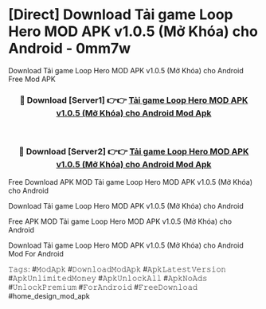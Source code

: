 # [Direct] Download Tải game Loop Hero MOD APK v1.0.5 (Mở Khóa) cho Android - 0mm7w
Download Tải game Loop Hero MOD APK v1.0.5 (Mở Khóa) cho Android Free Mod APK

<div align="center">
<h3>🔴 Download [Server1] 👉👉 <a href="https://apk-comot.site?title=Tải_game_Loop_Hero_MOD_APK_v1.0.5_(Mở_Khóa)_cho_Android">Tải game Loop Hero MOD APK v1.0.5 (Mở Khóa) cho Android Mod Apk</a></h3><br>

<h3>🔴 Download [Server2] 👉👉 <a href="https://apk-comot.site?title=Tải_game_Loop_Hero_MOD_APK_v1.0.5_(Mở_Khóa)_cho_Android">Tải game Loop Hero MOD APK v1.0.5 (Mở Khóa) cho Android Mod Apk</a></h3>
</div>


Free Download APK MOD Tải game Loop Hero MOD APK v1.0.5 (Mở Khóa) cho Android

Download Tải game Loop Hero MOD APK v1.0.5 (Mở Khóa) cho Android 

Free APK MOD Tải game Loop Hero MOD APK v1.0.5 (Mở Khóa) cho Android 

Download Tải game Loop Hero MOD APK v1.0.5 (Mở Khóa) cho Android Mod For Android

𝚃𝚊𝚐𝚜: #𝙼𝚘𝚍𝙰𝚙𝚔 #𝙳𝚘𝚠𝚗𝚕𝚘𝚊𝚍𝙼𝚘𝚍𝙰𝚙𝚔 #𝙰𝚙𝚔𝙻𝚊𝚝𝚎𝚜𝚝𝚅𝚎𝚛𝚜𝚒𝚘𝚗 #𝙰𝚙𝚔𝚄𝚗𝚕𝚒𝚖𝚒𝚝𝚎𝚍𝙼𝚘𝚗𝚎𝚢 #𝙰𝚙𝚔𝚄𝚗𝚕𝚘𝚌𝚔𝙰𝚕𝚕 #𝙰𝚙𝚔𝙽𝚘𝙰𝚍𝚜 #𝚄𝚗𝚕𝚘𝚌𝚔𝙿𝚛𝚎𝚖𝚒𝚞𝚖 #𝙵𝚘𝚛𝙰𝚗𝚍𝚛𝚘𝚒𝚍 #𝙵𝚛𝚎𝚎𝙳𝚘𝚠𝚗𝚕𝚘𝚊𝚍 #home_design_mod_apk
